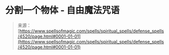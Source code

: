<!--yml

category: 未分类

date: 2024-06-12 18:38:15

-->

# 分割一个物体 - 自由魔法咒语

> 来源：[https://www.spellsofmagic.com/spells/spiritual_spells/defense_spells/4520/page.html#0001-01-01](https://www.spellsofmagic.com/spells/spiritual_spells/defense_spells/4520/page.html#0001-01-01)
